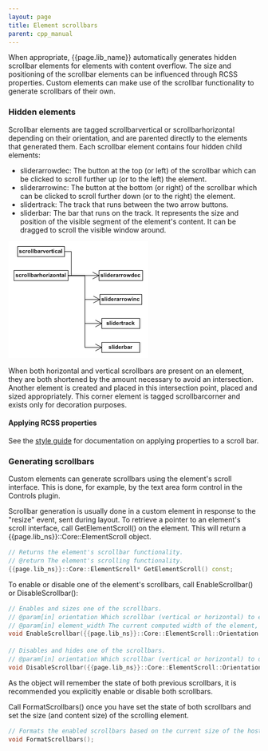 ```yaml
---
layout: page
title: Element scrollbars
parent: cpp_manual
---
```


When appropriate, {{page.lib_name}} automatically generates hidden scrollbar elements for elements with content overflow. The size and positioning of the scrollbar elements can be influenced through RCSS properties. Custom elements can make use of the scrollbar functionality to generate scrollbars of their own.

### Hidden elements

Scrollbar elements are tagged scrollbarvertical or scrollbarhorizontal depending on their orientation, and are parented directly to the elements that generated them. Each scrollbar element contains four hidden child elements:

* sliderarrowdec: The button at the top (or left) of the scrollbar which can be clicked to scroll further up (or to the left) the element.
* sliderarrowinc: The button at the bottom (or right) of the scrollbar which can be clicked to scroll further down (or to the right) the element.
* slidertrack: The track that runs between the two arrow buttons.
* sliderbar: The bar that runs on the track. It represents the size and position of the visible segment of the element's content. It can be dragged to scroll the visible window around. 

![scrollbars_1.gif](scrollbars_1.gif)

When both horizontal and vertical scrollbars are present on an element, they are both shortened by the amount necessary to avoid an intersection. Another element is created and placed in this intersection point, placed and sized appropriately. This corner element is tagged scrollbarcorner and exists only for decoration purposes.

#### Applying RCSS properties

See the [style guide](../style_guide.md) for documentation on applying properties to a scroll bar.

### Generating scrollbars

Custom elements can generate scrollbars using the element's scroll interface. This is done, for example, by the text area form control in the Controls plugin.

Scrollbar generation is usually done in a custom element in response to the "resize" event, sent during layout. To retrieve a pointer to an element's scroll interface, call GetElementScroll() on the element. This will return a {{page.lib_ns}}::Core::ElementScroll object.

```cpp
// Returns the element's scrollbar functionality.
// @return The element's scrolling functionality.
{{page.lib_ns}}::Core::ElementScroll* GetElementScroll() const;
```

To enable or disable one of the element's scrollbars, call EnableScrollbar() or DisableScrollbar():

```cpp
// Enables and sizes one of the scrollbars.
// @param[in] orientation Which scrollbar (vertical or horizontal) to enable.
// @param[in] element_width The current computed width of the element, used only to resolve percentage properties.
void EnableScrollbar({{page.lib_ns}}::Core::ElementScroll::Orientation orientation, float element_width);

// Disables and hides one of the scrollbars.
// @param[in] orientation Which scrollbar (vertical or horizontal) to disable.
void DisableScrollbar({{page.lib_ns}}::Core::ElementScroll::Orientation orientation);
```

As the object will remember the state of both previous scrollbars, it is recommended you explicitly enable or disable both scrollbars.

Call FormatScrollbars() once you have set the state of both scrollbars and set the size (and content size) of the scrolling element.

```cpp
// Formats the enabled scrollbars based on the current size of the host element.
void FormatScrollbars();
```
